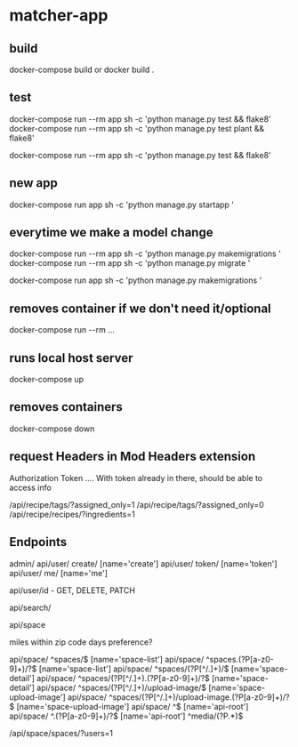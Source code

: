 # matcher-app

## build

docker-compose build
or
docker build .

## test

docker-compose run --rm app sh -c 'python manage.py test <appname> && flake8'
docker-compose run --rm app sh -c 'python manage.py test plant && flake8'

docker-compose run --rm app sh -c 'python manage.py test && flake8'

## new app

docker-compose run app sh -c 'python manage.py startapp <appname>'

## everytime we make a model change

docker-compose run --rm app sh -c 'python manage.py makemigrations <appname>'
docker-compose run --rm app sh -c 'python manage.py migrate <appname>'

docker-compose run app sh -c 'python manage.py makemigrations <appname>'

## removes container if we don't need it/optional

docker-compose run --rm ...

## runs local host server

docker-compose up

## removes containers

docker-compose down

## request Headers in Mod Headers extension

Authorization
Token ....
With token already in there, should be able to access info

/api/recipe/tags/?assigned_only=1
/api/recipe/tags/?assigned_only=0
/api/recipe/recipes/?ingredients=1

## Endpoints
admin/
api/user/ create/ [name='create']
api/user/ token/ [name='token']
api/user/ me/ [name='me']

api/user/id - GET, DELETE, PATCH

api/search/


api/space

miles within zip code
days preference?

api/space/ ^spaces/$ [name='space-list']
api/space/ ^spaces\.(?P<format>[a-z0-9]+)/?$ [name='space-list']
api/space/ ^spaces/(?P<pk>[^/.]+)/$ [name='space-detail']
api/space/ ^spaces/(?P<pk>[^/.]+)\.(?P<format>[a-z0-9]+)/?$ [name='space-detail']
api/space/ ^spaces/(?P<pk>[^/.]+)/upload-image/$ [name='space-upload-image']
api/space/ ^spaces/(?P<pk>[^/.]+)/upload-image\.(?P<format>[a-z0-9]+)/?$ [name='space-upload-image']
api/space/ ^$ [name='api-root']
api/space/ ^\.(?P<format>[a-z0-9]+)/?$ [name='api-root']
^media/(?P<path>.*)$

/api/space/spaces/?users=1